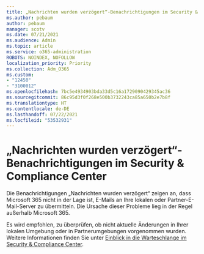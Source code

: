 ```yaml
---
title: „Nachrichten wurden verzögert“-Benachrichtigungen im Security & Compliance Center
ms.author: pebaum
author: pebaum
manager: scotv
ms.date: 07/21/2021
ms.audience: Admin
ms.topic: article
ms.service: o365-administration
ROBOTS: NOINDEX, NOFOLLOW
localization_priority: Priority
ms.collection: Adm_O365
ms.custom:
- "12450"
- "3100012"
ms.openlocfilehash: 7bc5e4934903bda33d5c16a1729090429345ac36
ms.sourcegitcommit: 86c95d3f0f268e500b3732243ca85a650b2e7b8f
ms.translationtype: HT
ms.contentlocale: de-DE
ms.lasthandoff: 07/22/2021
ms.locfileid: "53532931"
---
```

# <a name="messages-have-been-delayed-alerts-in-the-security--compliance-center"></a>„Nachrichten wurden verzögert“-Benachrichtigungen im Security & Compliance Center

Die Benachrichtigungen „Nachrichten wurden verzögert“ zeigen an, dass Microsoft 365 nicht in der Lage ist, E-Mails an Ihre lokalen oder Partner-E-Mail-Server zu übermitteln. Die Ursache dieser Probleme lieg in der Regel außerhalb Microsoft 365. 

Es wird empfohlen, zu überprüfen, ob nicht aktuelle Änderungen in Ihrer lokalen Umgebung oder in Partnerumgebungen vorgenommen wurden. Weitere Informationen finden Sie unter [Einblick in die Warteschlange im Security & Compliance Center](/microsoft-365/security/office-365-security/mfi-queue-alerts-and-queues).

